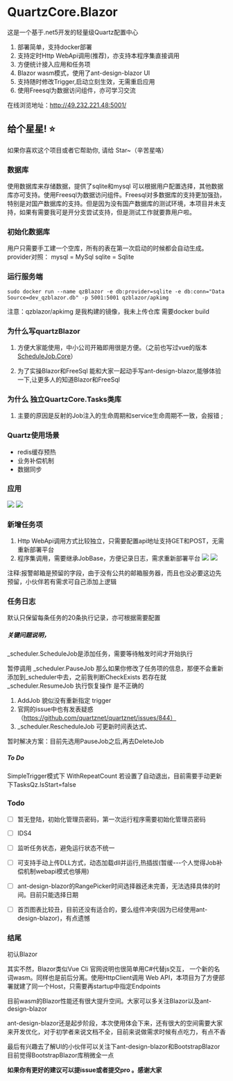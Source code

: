 # QuartzCore.Blazor
这是一个基于.net5开发的轻量级Quartz配置中心

1. 部署简单，支持docker部署
2. 支持定时Http WebApi调用(推荐)，亦支持本程序集直接调用
3. 方便统计接入应用和任务项
4. Blazor wasm模式，使用了ant-design-blazor UI 
5. 支持随时修改Trigger,启动立刻生效，无需重启应用
6. 使用Freesql为数据访问组件，亦可学习交流

在线浏览地址：http://49.232.221.48:5001/

## 给个星星! ⭐️

如果你喜欢这个项目或者它帮助你, 请给 Star~（辛苦星咯）

### 数据库

使用数据库来存储数据，提供了sqlite和mysql 可以根据用户配置选择，其他数据库亦可支持。使用Freesql为数据访问组件。Freesql对多数据库的支持更加强劲，特别是对国产数据库的支持。但是因为没有国产数据库的测试环境，本项目并未支持，如果有需要我可是开分支尝试支持，但是测试工作就要靠用户啦。

### 初始化数据库

用户只需要手工建一个空库，所有的表在第一次启动的时候都会自动生成。provider对照：
mysql = MySql
sqlite = Sqlite

### 运行服务端

```
sudo docker run --name qzBlazor -e db:provider=sqlite -e db:conn="Data Source=dev_qzblazor.db" -p 5001:5001 qzblazor/apkimg
```

注意：qzblazor/apkimg 是我构建的镜像，我未上传仓库 需要docker build  

### 为什么写quartzBlazor

1.  方便大家能使用，中小公司开箱即用很是方便。（之前也写过vue的版本[ScheduleJob.Core](https://github.com/SmartforXiaoYuan/ScheduleJob.Core)）

2. 为了实操Blazor和FreeSql  能和大家一起动手写ant-design-blazor,能够体验一下,让更多人的知道Blazor和FreeSql


### 为什么 独立QuartzCore.Tasks类库

1. 主要的原因是反射的Job注入的生命周期和service生命周期不一致，会报错 ; 

### Quartz使用场景

- redis缓存预热
- 业务补偿机制
- 数据同步

### 应用
![](https://github.com/SmartforXiaoYuan/QuartzCore.Blazor/blob/master/Picture/yingyong01.jpg)
![](https://github.com/SmartforXiaoYuan/QuartzCore.Blazor/blob/master/Picture/yingyong02.jpg)

### 新增任务项

1. Http WebApi调用方式比较独立，只需要配置api地址支持GET和POST，无需重新部署平台
2. 程序集调用，需要继承JobBase，方便记录日志，需求重新部署平台
![](https://github.com/SmartforXiaoYuan/QuartzCore.Blazor/blob/master/Picture/zuoye01.jpg)
![](https://github.com/SmartforXiaoYuan/QuartzCore.Blazor/blob/master/Picture/zuoye02.jpg)


注释:报警邮箱是预留的字段，由于没有公共的邮箱服务器，而且也没必要这边先预留，小伙伴若有需求可自己添加上逻辑



### 任务日志

默认只保留每条任务的20条执行记录，亦可根据需要配置



#####  关键问题说明，

_scheduler.ScheduleJob是添加任务，需要等待触发时间才开始执行

暂停调用  _scheduler.PauseJob 那么如果你修改了任务项的信息，那便不会重新添加到_scheduler中去，之前我判断CheckExists 若存在就_scheduler.ResumeJob 执行恢复操作 是不正确的

1. AddJob 貌似没有重新指定 trigger	 
2. 官网的issue中也有发表疑惑（https://github.com/quartznet/quartznet/issues/844）
3. _scheduler.RescheduleJob 可更新时间表达式、

暂时解决方案：目前先选用PauseJob之后,再去DeleteJob

##### To Do

SimpleTrigger模式下 WithRepeatCount 若设置了自动退出，目前需要手动更新下TasksQz.IsStart=false



### Todo

- [ ] 暂无登陆，初始化管理员密码，第一次运行程序需要初始化管理员密码

- [ ] IDS4

- [ ] 监听任务状态，避免运行状态不统一

- [ ] 可支持手动上传DLL方式，动态加载dll并运行,热插拔(暂缓---个人觉得Job补偿机制webapi模式也够用)

- [ ] ant-design-blazor的RangePicker时间选择器还未完善，无法选择具体的时间。目前只能选择日期

- [ ] 首页图表比较丑，目前还没有适合的，要么组件冲突(因为已经使用ant-design-blazor)，有点遗憾

  

### 结尾

初认Blazor  

其实不然，Blazor类似Vue Cli 官网说明也很简单用C#代替js交互， 一个新的名词wasm。同样也是前后分离。使用HttpClient调用 Web API，本项目为了方便部署就建了同一个Host，只需要再startup中指定Endpoints

目前wasm的Blazor性能还有很大提升空间。大家可以多关注Blazor以及ant-design-blazor

ant-design-blazor还是起步阶段，本次使用体会下来，还有很大的空间需要大家来开发优化，对于初学者来说文档不全，目前来说做需求时候有点吃力，有点不香

最后有兴趣去了解UI的小伙伴可以关注下ant-design-blazor和BootstrapBlazor  目前觉得BootstrapBlazor库稍微全一点

**如果你有更好的建议可以提issue或者提交pro 。感谢大家**

